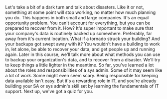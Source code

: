 Let's take a bit of a dark turn and talk about disasters. Like it or not,
something at some point will stop working, no matter how much planning you do.
This happens in both small and large companies. It's an equal opportunity
problem. You can't account for everything, but you can be prepared to recover
from it. How? It's super important to make sure that your company's data is
routinely backed up somewhere. Preferably, far away from it's current location.
What if a tornado struck your building? And your backups got swept away with it?
You wouldn't have a building to work in, let alone, be able to recover your
data, and get people up and running again. Later in this course, we'll talk more
about what methods you can use to backup your organization's data, and to
recover from a disaster. We'll try to keep things a little lighter in the
meantime. So far, you've learned a lot about the roles and responsibilities of a
sys admin. Some of it may seem like a lot of work. Some might even seem scary.
Being responsible for keeping data available isn't easy. But it's a rewarding
role in IT, and you're already building your SA or sys admin's skill set by
learning the fundamentals of IT support. Next up, we've got a quiz for you.